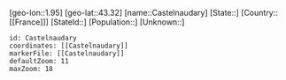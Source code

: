 ﻿---
location: [43.32,1.95]
mapzoom: [7,12] 
mapmarker: city 
type: City
tags:
- geo/City


SpocWebEntityId: 29510
isDeleted: false
confidential: public

---
[geo-lon::1.95]
[geo-lat::43.32]
[name::Castelnaudary]
[State::]
[Country::[[France]]]
[StateId::]
[Population::]
[Unknown::]


```leaflet
id: Castelnaudary
coordinates: [[Castelnaudary]]
markerFile: [[Castelnaudary]]
defaultZoom: 11 
maxZoom: 18
```
